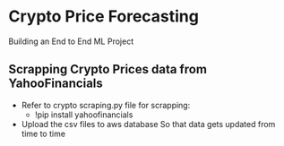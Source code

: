 # Crypto Price Forecasting
Building an End to End ML Project
## Scrapping Crypto Prices data from YahooFinancials
   * Refer to crypto scraping.py file for scrapping:
      * !pip install yahoofinancials
   * Upload the csv files to aws database
      So that data gets updated from time to time
      
